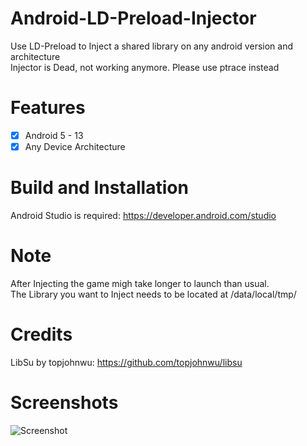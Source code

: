 # Android-LD-Preload-Injector
Use LD-Preload to Inject a shared library on any android version and architecture <br />
Injector is Dead, not working anymore. Please use ptrace instead

# Features
- [x] Android 5 - 13
- [x] Any Device Architecture

# Build and Installation
Android Studio is required: https://developer.android.com/studio  <br />

# Note
After Injecting the game migh take longer to launch than usual. <br />
The Library you want to Inject needs to be located at /data/local/tmp/

# Credits
LibSu by topjohnwu: https://github.com/topjohnwu/libsu <br />
  
# Screenshots
![Screenshot](https://user-images.githubusercontent.com/113244907/195872590-9394f65f-b9db-49ce-9b64-43e58f969850.jpg)


